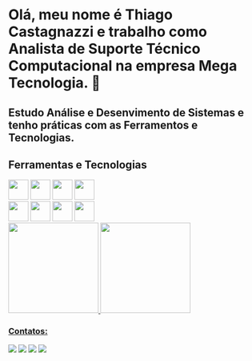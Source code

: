 # Olá, meu nome é Thiago Castagnazzi e trabalho como Analista de Suporte Técnico Computacional na empresa Mega Tecnologia. 👋

## Estudo Análise e Desenvimento de Sistemas e tenho práticas com as Ferramentos e Tecnologias.

## Ferramentas e Tecnologias
<div>
<img src="https://cdn.jsdelivr.net/gh/devicons/devicon/icons/html5/html5-original-wordmark.svg" width="40" height="40"/>
<img src="https://cdn.jsdelivr.net/gh/devicons/devicon/icons/css3/css3-original-wordmark.svg" width="40" height="40"/>
<img src="https://cdn.jsdelivr.net/gh/devicons/devicon/icons/javascript/javascript-original.svg" width="40" height="40"/>
<img src="https://cdn.jsdelivr.net/gh/devicons/devicon/icons/vscode/vscode-original.svg" width="40" height="40"/>
</div>

<div>
<img src="https://cdn.jsdelivr.net/gh/devicons/devicon/icons/github/github-original-wordmark.svg" width="40" height="40"/>
<img src="https://cdn.jsdelivr.net/gh/devicons/devicon/icons/git/git-plain-wordmark.svg" width="40" height="40"/>
<img src="https://cdn.jsdelivr.net/gh/devicons/devicon/icons/linux/linux-original.svg" width="40" height="40"/>
<img src="https://cdn.jsdelivr.net/gh/devicons/devicon/icons/windows8/windows8-original.svg" width="40" height="40"/>
</div>

<div>
<a href="https://github.com/ThiagoCastagnazzi">
<img height="180em" src="https://github-readme-stats.vercel.app/api/top-langs/?username=ThiagoCastagnazzi&layout=compact&langs_count=7&theme=dracula"/>
<img height="180em" src="https://github-readme-stats.vercel.app/api?username=ThiagoCastagnazzi&show_icons=true&theme=dracula&include_all_commits=true&count_private=true"/>
</div>

### Contatos:
<div>
<a href="https://instagram.com/thiago_castagnazzi" target="_blank"><img src="https://img.shields.io/badge/-Instagram-%23E4405F?style=for-the-badge&logo=instagram&logoColor=white" target="_blank"></a>
<a href="https://www.twitch.tv/ddgthiagocast" target="_blank"><img src="https://img.shields.io/badge/Twitch-9146FF?style=for-the-badge&logo=twitch&logoColor=white" target="_blank"></a>
<a href = "mailto:contato@thiagocastagnazzi@gmail.com"><img src="https://img.shields.io/badge/Gmail-D14836?style=for-the-badge&logo=gmail&logoColor=white" target="_blank"></a>
<a href="https://www.linkedin.com/in/thiago-castagnazzi-280652230/" target="_blank"><img src="https://img.shields.io/badge/-LinkedIn-%230077B5?style=for-the-badge&logo=linkedin&logoColor=white" target="_blank"></a>   
</div>
